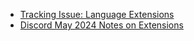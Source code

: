 
- [Tracking Issue: Language Extensions](https://github.com/zed-industries/zed/issues/7096)
- [Discord May 2024 Notes on Extensions](https://discord.com/channels/869392257814519848/873293828805771284/1244140564555763835)
